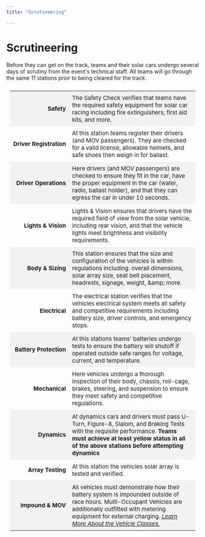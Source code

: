 ```yaml
---
title: "Scrutineering"

---
```


# Scrutineering


Before they can get on the track, teams and their solar cars undergo several days of scrutiny from the event's technical staff. All teams will go through the same 11 stations prior to being cleared for the track.
<table style="font-size:15px; padding:10px" id="scrutineering">
<tbody>
  <tr style="background-color:#f2f2f2;">
    <td style="padding: 8px; text-align: right; white-space: nowrap;"><b>Safety</b></td>
    <td style="padding: 8px;">The Safety Check verifies that teams have the required safety equipment for solar car racing including fire extinguishers, first aid kits, and more. </td>
  </tr>
  <tr>
    <td style="padding: 8px; text-align: right; white-space: nowrap;"><b>Driver Registration</b></td>
    <td style="padding: 8px;">At this station teams register their drivers (and MOV passengers). They are checked for a valid license, allowable helmets, and safe shoes then weigh in for ballast.</td>
  </tr>
  <tr style="background-color:#f2f2f2;">
    <td style="padding: 8px; text-align: right; white-space: nowrap;"><b>Driver Operations</b></td>
    <td style="padding: 8px;">Here drivers (and MOV passengers) are checked to ensure they fit in the car, have the proper equipment in the car (water, radio, ballast holder), and that they can egress the car in under 10 seconds.</td>
  </tr>
  <tr>
    <td style="padding: 8px; text-align: right; white-space: nowrap;"><b>Lights & Vision</b></td>
    <td style="padding: 8px;">Lights & Vision ensures that drivers have the required field of view from the solar vehicle, including rear vision, and that the vehicle lights meet brightness and visibility requirements. </td>
  </tr>
  <tr style="background-color:#f2f2f2;">
    <td style="padding: 8px; text-align: right; white-space: nowrap;"><b>Body & Sizing</b></td>
    <td style="padding: 8px;">This station ensures that the size and configuration of the vehicles is within regulations including: overall dimensions, solar array size, seat belt placement, headrests, signage, weight, &amp;amp; more. </td>
  </tr>
  <tr>
    <td style="padding: 8px; text-align: right; white-space: nowrap;"><b>Electrical</b></td>
    <td style="padding: 8px;">The electrical station verifies that the vehicles electrical system meets all safety and competitive requirements including battery size, driver controls, and emergency stops. </td>
  </tr>
  <tr style="background-color:#f2f2f2;">
    <td style="padding: 8px; text-align: right; white-space: nowrap;"><b>Battery Protection</b></td>
    <td style="padding: 8px;">At this stations teams' batteries undergo tests to ensure the battery will shutoff if operated outside safe ranges for voltage, current, and temperature. </td>
  </tr>
  <tr>
    <td style="padding: 8px; text-align: right; white-space: nowrap;"><b>Mechanical </b></td>
    <td style="padding: 8px;">Here vehicles undergo a thorough inspection of their body, chassis, roll-cage, brakes, steering, and suspension to ensure they meet safety and competitive regulations.</td>
  </tr>
  <tr style="background-color:#f2f2f2;">
    <td style="padding: 8px; text-align: right; white-space: nowrap;"><b>Dynamics</b></td>
    <td style="padding: 8px;">At dynamics cars and drivers must pass U-Turn, Figure-8, Slalom, and Braking Tests with the requisite performance. <b>Teams must achieve at least yellow status in all of the above stations before attempting dynamics</b></td>
  </tr>
  <tr>
    <td style="padding: 8px; text-align: right; white-space: nowrap;"><b>Array Testing</b></td>
    <td style="padding: 8px;">At this station the vehicles solar array is tested and verified.</td>
  </tr>
  <tr style="background-color:#f2f2f2;">
    <td style="padding: 8px; text-align: right; white-space: nowrap;"><b>Impound & MOV</b></td>
    <td style="padding: 8px;">All vehicles must demonstrate how their battery system is impounded outside of race hours. Multi-Occupant Vehicles are additionally outfitted with metering equipment for external charging. <i><a href="https://www.americansolarchallenge.org/the-competition/vehicle-classes/">Learn More About the Vehicle Classes.</a></i></td>
  </tr>
</tbody>
</table>